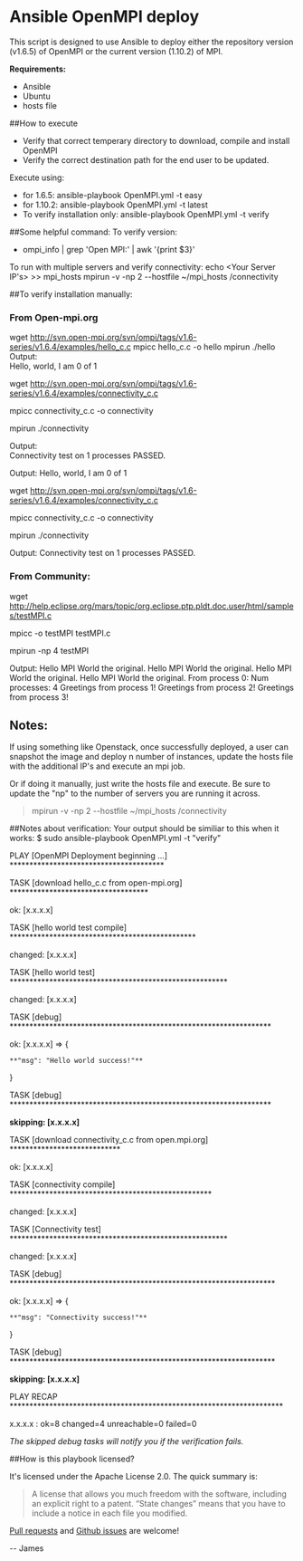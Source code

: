 # Ansible OpenMPI deploy
This script is designed to use Ansible to deploy either the repository version (v1.6.5) of OpenMPI or the current version (1.10.2) of MPI.

**Requirements:**
* Ansible
* Ubuntu
* hosts file

##How to execute
- Verify that correct temperary directory to download, compile and install OpenMPI
- Verify the correct destination path for the end user to be updated.

Execute using: 
 * for 1.6.5: ansible-playbook OpenMPI.yml -t easy 
 * for 1.10.2: ansible-playbook OpenMPI.yml -t latest 
 * To verify installation only: ansible-playbook OpenMPI.yml -t verify


##Some helpful command:
To verify version:
- ompi_info | grep 'Open MPI:' | awk '{print $3}'

To run with multiple servers and verify connectivity:
echo <Your Server IP's> >> mpi_hosts 
mpirun -v -np 2 --hostfile ~/mpi_hosts /connectivity


##To verify installation manually:
### From Open-mpi.org
wget http://svn.open-mpi.org/svn/ompi/tags/v1.6-series/v1.6.4/examples/hello_c.c
mpicc hello_c.c -o hello
mpirun ./hello
Output:    
Hello, world, I am 0 of 1


wget http://svn.open-mpi.org/svn/ompi/tags/v1.6-series/v1.6.4/examples/connectivity_c.c

mpicc connectivity_c.c -o connectivity

mpirun ./connectivity

Output:    
Connectivity test on 1 processes PASSED.

Output:
    Hello, world, I am 0 of 1

wget http://svn.open-mpi.org/svn/ompi/tags/v1.6-series/v1.6.4/examples/connectivity_c.c

mpicc connectivity_c.c -o connectivity

mpirun ./connectivity

Output:
    Connectivity test on 1 processes PASSED.


### From Community:
wget http://help.eclipse.org/mars/topic/org.eclipse.ptp.pldt.doc.user/html/samples/testMPI.c

mpicc -o testMPI testMPI.c

mpirun -np 4 testMPI

Output:
    Hello MPI World the original.
    Hello MPI World the original.
    Hello MPI World the original.
    Hello MPI World the original.
    From process 0: Num processes: 4
    Greetings from process 1!
    Greetings from process 2!
    Greetings from process 3!

## Notes:
If using something like Openstack, once successfully deployed, a user can snapshot the image and deploy n number of instances, update the hosts file with the additional IP's and execute an mpi job.

Or if doing it manually, just write the hosts file and execute.  Be sure to update the "np" to the number of servers you are running it across.
> mpirun -v -np 2 --hostfile ~/mpi_hosts /connectivity


##Notes about verification:
Your output should be similiar to this when it works:
$ sudo ansible-playbook OpenMPI.yml -t "verify"

PLAY [OpenMPI Deployment beginning ...] ***************************************

TASK [download hello_c.c from open-mpi.org] ***********************************

ok: [x.x.x.x]

TASK [hello world test compile] ***********************************************

changed: [x.x.x.x]

TASK [hello world test] *******************************************************

changed: [x.x.x.x]

TASK [debug] ******************************************************************

ok: [x.x.x.x] => {

    **"msg": "Hello world success!"**
}

TASK [debug] ******************************************************************

**skipping: [x.x.x.x]**

TASK [download connectivity_c.c from open.mpi.org] ****************************

ok: [x.x.x.x]

TASK [connectivity compile] ***************************************************

changed: [x.x.x.x]

TASK [Connectivity test] *******************************************************

changed: [x.x.x.x]

TASK [debug] *******************************************************************

ok: [x.x.x.x] => {

    **"msg": "Connectivity success!"**
}

TASK [debug] *******************************************************************

**skipping: [x.x.x.x]**

PLAY RECAP *********************************************************************

x.x.x.x               : ok=8    changed=4    unreachable=0    failed=0   

*The skipped debug tasks will notify you if the verification fails.*



##How is this playbook licensed?

It's licensed under the Apache License 2.0. The quick summary is:

> A license that allows you much freedom with the software, including an explicit right to a patent. “State changes” means that you have to include a notice in each file you modified. 

[Pull requests](https://github.com/JamesOBenson/openMPI/pulls) and [Github issues](https://github.com/JamesOBenson/openMPI/issues) are welcome!

-- James